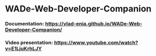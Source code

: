 # WADe-Web-Developer-Companion
### Documentation: https://vlad-enia.github.io/WADe-Web-Developer-Companion/
### Video presentation: https://www.youtube.com/watch?v=E1LjuKrhLJY
